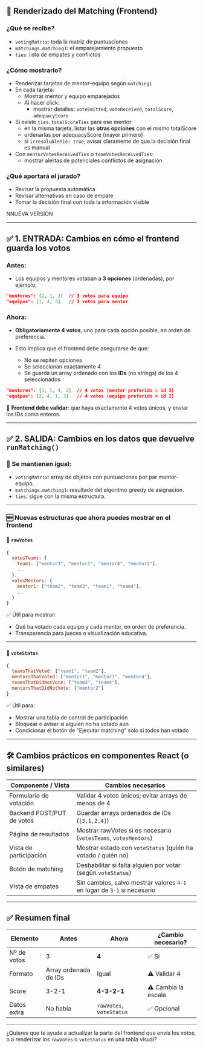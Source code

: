 ## 🎨 Renderizado del Matching (Frontend)

### ¿Qué se recibe?

- `votingMatrix`: toda la matriz de puntuaciones
- `matchings.matching1`: el emparejamiento propuesto
- `ties`: lista de empates y conflictos

### ¿Cómo mostrarlo?

- Renderizar tarjetas de mentor–equipo según `matching1`
- En cada tarjeta:
  - Mostrar mentor y equipo emparejados
  - Al hacer click:
    - mostrar detalles: `voteEmitted`, `voteReceived`, `totalScore`, `adequacyScore`
- Si existe `ties.totalScoreTies` para ese mentor:
  - en la misma tarjeta, listar las **otras opciones** con el mismo totalScore
  - ordenarlas por adequacyScore (mayor primero)
  - si `irresolubleTie: true`, avisar claramente de que la decisión final es manual
- Con `mentorVotesReceivedTies` o `teamVotesReceivedTies`:
  - mostrar alertas de potenciales conflictos de asignación

### ¿Qué aportará el jurado?

- Revisar la propuesta automática
- Revisar alternativas en caso de empate
- Tomar la decisión final con toda la información visible

NNUEVA VERSION

---

## ✅ 1. ENTRADA: Cambios en cómo el frontend guarda los votos

### Antes:

* Los equipos y mentores votaban a **3 opciones** (ordenadas), por ejemplo:

```json
"mentores": [2, 1, 3]  // 3 votos para equipo
"equipos": [1, 4, 3]   // 3 votos para mentor
```

### Ahora:

* **Obligatoriamente 4 votos**, uno para cada opción posible, en orden de preferencia.
* Esto implica que el frontend debe asegurarse de que:

  * No se repiten opciones
  * Se seleccionan exactamente 4
  * Se guarda un array ordenado con los **IDs** (no strings) de los 4 seleccionados

```json
"mentores": [3, 1, 4, 2]  // 4 votos (mentor preferido = id 3)
"equipos": [2, 4, 1, 3]   // 4 votos (equipo preferido = id 2)
```

📌 **Frontend debe validar**: que haya exactamente 4 votos únicos, y enviar los IDs como enteros.

---

## ✅ 2. SALIDA: Cambios en los datos que devuelve `runMatching()`

### 🔁 Se mantienen igual:

* `votingMatrix`: array de objetos con puntuaciones por par mentor-equipo.
* `matchings.matching1`: resultado del algoritmo greedy de asignación.
* `ties`: sigue con la misma estructura.

---

### 🆕 Nuevas estructuras que ahora puedes mostrar en el frontend

#### 📌 `rawVotes`

```js
{
  votesTeams: {
    team1: ["mentor3", "mentor1", "mentor4", "mentor2"],
    ...
  },
  votesMentors: {
    mentor1: ["team2", "team3", "team1", "team4"],
    ...
  }
}
```

✅ Útil para mostrar:

* Qué ha votado cada equipo y cada mentor, en orden de preferencia.
* Transparencia para jueces o visualización educativa.

---

#### 📌 `voteStatus`

```js
{
  teamsThatVoted: ["team1", "team2"],
  mentorsThatVoted: ["mentor1", "mentor3", "mentor4"],
  teamsThatDidNotVote: ["team3", "team4"],
  mentorsThatDidNotVote: ["mentor2"]
}
```

✅ Útil para:

* Mostrar una tabla de control de participación
* Bloquear o avisar si alguien no ha votado aún
* Condicionar el botón de "Ejecutar matching" solo si todos han votado

---

## 🛠 Cambios prácticos en componentes React (o similares)

| Componente / Vista        | Cambios necesarios                                                      |
| ------------------------- | ----------------------------------------------------------------------- |
| Formulario de votación    | Validar 4 votos únicos; evitar arrays de menos de 4                     |
| Backend POST/PUT de votos | Guardar arrays ordenados de IDs (`[3,1,2,4]`)                           |
| Página de resultados      | Mostrar rawVotes si es necesario (`votesTeams`, `votesMentors`)         |
| Vista de participación    | Mostrar estado con `voteStatus` (quién ha votado / quién no)            |
| Botón de matching         | Deshabilitar si falta alguien por votar (según `voteStatus`)            |
| Vista de empates          | Sin cambios, salvo mostrar valores `4-1` en lugar de `3-1` si necesario |

---

## ✅ Resumen final

| Elemento    | Antes                 | Ahora                    | ¿Cambio necesario?  |
| ----------- | --------------------- | ------------------------ | ------------------- |
| Nº de votos | 3                     | **4**                    | ✅ Sí                |
| Formato     | Array ordenada de IDs | Igual                    | ⚠️ Validar 4        |
| Score       | 3-2-1                 | **4-3-2-1**              | ⚠️ Cambia la escala |
| Datos extra | No había              | `rawVotes`, `voteStatus` | ✅ Opcional          |

---

¿Quieres que te ayude a actualizar la parte del frontend que envía los votos, o a renderizar los `rawVotes` o `voteStatus` en una tabla visual?

